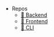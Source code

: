 - Repos
  - [👾 Backend](https://github.com/leukgen/django-bee)
  - [🚀 Frontend](https://github.com/leukgen/django-bee)
  - [🤖 CLI](https://github.com/leukgen/django-bee)
